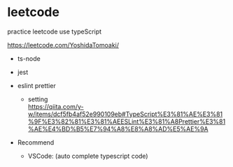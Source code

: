 # leetcode

practice leetcode use typeScript

https://leetcode.com/YoshidaTomoaki/

- ts-node
- jest

- eslint prettier  
  - setting   
  https://qiita.com/y-w/items/dcf5fb4af52e990109eb#TypeScript%E3%81%AE%E3%81%9F%E3%82%81%E3%81%AEESLint%E3%81%A8Prettier%E3%81%AE%E4%BD%B5%E7%94%A8%E8%A8%AD%E5%AE%9A

- Recommend
  - VSCode: (auto complete typescript code)
